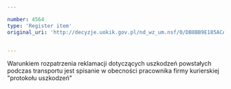 ```yaml
---

number: 4564
type: 'Register item'
original_uri: 'http://decyzje.uokik.gov.pl/nd_wz_um.nsf/0/DB8BB9E185ACA035C1257B5D0024601B?OpenDocument'


---
```


Warunkiem rozpatrzenia reklamacji dotyczących uszkodzeń powstałych podczas transportu jest spisanie w obecności pracownika firmy kurierskiej "protokołu uszkodzeń" 
